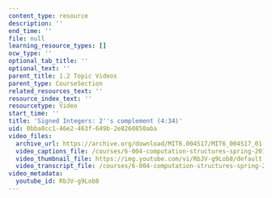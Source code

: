 ```yaml
---
content_type: resource
description: ''
end_time: ''
file: null
learning_resource_types: []
ocw_type: ''
optional_tab_title: ''
optional_text: ''
parent_title: 1.2 Topic Videos
parent_type: CourseSection
related_resources_text: ''
resource_index_text: ''
resourcetype: Video
start_time: ''
title: 'Signed Integers: 2''s complement (4:34)'
uid: 0bba8cc1-46e2-463f-649b-2e8260850aba
video_files:
  archive_url: https://archive.org/download/MIT6.004S17/MIT6_004S17_01-02-06_300k.mp4
  video_captions_file: /courses/6-004-computation-structures-spring-2017/4cfe6b9c0af35b4884a76d41c2e32a8c_RbJV-g9Lob8.vtt
  video_thumbnail_file: https://img.youtube.com/vi/RbJV-g9Lob8/default.jpg
  video_transcript_file: /courses/6-004-computation-structures-spring-2017/8091a65bb6a2ff326046748e18c68cf4_RbJV-g9Lob8.pdf
video_metadata:
  youtube_id: RbJV-g9Lob8
---
```

